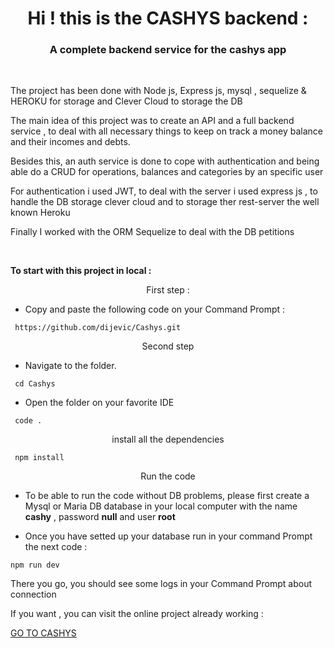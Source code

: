 <h1 align="center"> Hi ! this is the  CASHYS backend : </h1>
<h3 color="red" align="center">A complete backend service for the cashys app </h3>

 <br/>

<p margin="20px">The project has been done with Node js, Express js, mysql , sequelize  & HEROKU for storage and Clever Cloud to storage the DB </p>

<p>The main idea of this project was to create an API and a full backend service ,  to deal with  all necessary things  to keep on track a money balance and their incomes and debts.  </p>

<p>Besides this, an auth service is done to cope  with authentication and being able do a CRUD for operations, balances and categories by an specific user</p>

<p>For authentication i used JWT, to deal with the server i used express js , to handle the DB storage  clever cloud and to storage ther rest-server the well known Heroku</p>

<p>Finally I worked with the ORM Sequelize to deal with the DB petitions</p>

  <br/>

<p margin="20px"><b>To start with this project in local :</b></p>

<p align="center">First step :</p>

- Copy and paste the following code on your Command Prompt :

```
 https://github.com/dijevic/Cashys.git
```

<p align="center">Second step </p>

- Navigate to the folder.

```
 cd Cashys
```

- Open the folder on your favorite IDE

```
 code .

```

<p align="center">install all the dependencies</p>

```
 npm install
```

<p align="center">Run the code</p>

- To be able to run the code without DB problems, please first create a Mysql or Maria DB database in your local computer with the name **cashy** , password **null** and user **root**

- Once you have setted up your database run in your command Prompt the next code :

```
npm run dev
```

<p>There you go, you should see some logs in your Command Prompt about connection </p>

<p>If you want , you can visit the online project already working : </p>

<a href="https://cashys.netlify.app/" target="_blank">GO TO CASHYS</a>
